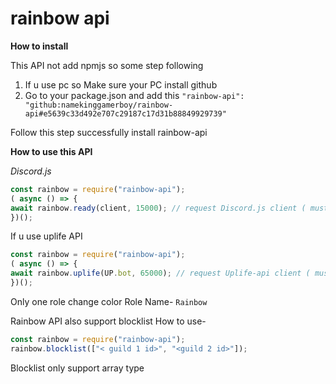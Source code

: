 # rainbow api

**How to install**

This API not add npmjs so some step following
1. If u use pc so Make sure your PC install github
2. Go to your package.json and add this
`"rainbow-api": "github:namekinggamerboy/rainbow-api#e5639c33d492e707c29187c17d31b88849929739"`

Follow this step successfully install rainbow-api 


**How to use this API**

*Discord.js*
```js
const rainbow = require("rainbow-api");
( async () => {
await rainbow.ready(client, 15000); // request Discord.js client ( must be discord.js version run v12) 
})();
```

If u use uplife API
```js
const rainbow = require("rainbow-api");
( async () => {
await rainbow.uplife(UP.bot, 65000); // request Uplife-api client ( must be uplife-api version run v2) 
})();
```

Only one role change color 
Role Name- `Rainbow`


Rainbow API also support blocklist
How to use-
```js
const rainbow = require("rainbow-api");
rainbow.blocklist(["< guild 1 id>", "<guild 2 id>"]);
```

Blocklist only support array type
